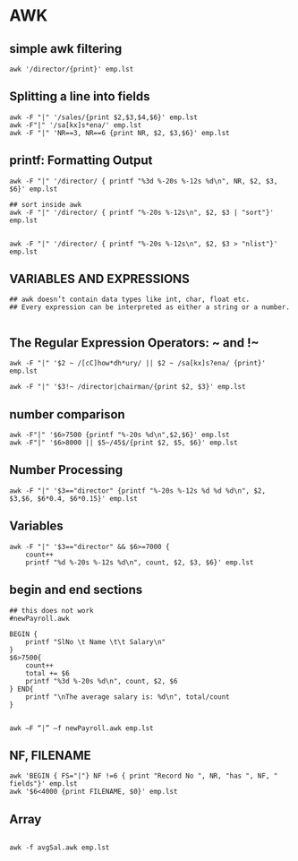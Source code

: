 # AWK

## simple awk filtering
```
awk '/director/{print}' emp.lst

```


## Splitting a line into fields
```
awk -F "|" '/sales/{print $2,$3,$4,$6}' emp.lst
awk -F"|" '/sa[kx]s*ena/' emp.lst
awk -F "|" 'NR==3, NR==6 {print NR, $2, $3,$6}' emp.lst
```

## printf: Formatting Output
```
awk -F "|" '/director/ { printf "%3d %-20s %-12s %d\n", NR, $2, $3, $6}' emp.lst

## sort inside awk
awk -F "|" '/director/ { printf "%-20s %-12s\n", $2, $3 | "sort"}' emp.lst


awk -F "|" '/director/ { printf "%-20s %-12s\n", $2, $3 > "nlist"}' emp.lst
```

## VARIABLES AND EXPRESSIONS

```
## awk doesn’t contain data types like int, char, float etc. 
## Every expression can be interpreted as either a string or a number.


```

## The Regular Expression Operators: ~ and !~
```
awk -F "|" '$2 ~ /[cC]how*dh*ury/ || $2 ~ /sa[kx]s?ena/ {print}' emp.lst

awk -F "|" '$3!~ /director|chairman/{print $2, $3}' emp.lst
```


## number comparison
```
awk -F"|" '$6>7500 {printf "%-20s %d\n",$2,$6}' emp.lst
awk -F"|" '$6>8000 || $5~/45$/{print $2, $5, $6}' emp.lst

```

## Number Processing
```
awk -F "|" '$3=="director" {printf "%-20s %-12s %d %d %d\n", $2, $3,$6, $6*0.4, $6*0.15}' emp.lst

```

## Variables
```
awk -F "|" '$3=="director" && $6>=7000 {
    count++
    printf "%d %-20s %-12s %d\n", count, $2, $3, $6}' emp.lst

```

## begin and end sections
```
## this does not work
#newPayroll.awk

BEGIN {
    printf "SlNo \t Name \t\t Salary\n"
} 
$6>7500{
    count++
    total += $6
    printf "%3d %-20s %d\n", count, $2, $6
} END{
    printf "\nThe average salary is: %d\n", total/count
}


awk –F “|” –f newPayroll.awk emp.lst

```


## NF, FILENAME
```
awk 'BEGIN { FS="|"} NF !=6 { print "Record No ", NR, "has ", NF, " fields"}' emp.lst 
awk '$6<4000 {print FILENAME, $0}' emp.lst

```

## Array
```

awk -f avgSal.awk emp.lst


```

